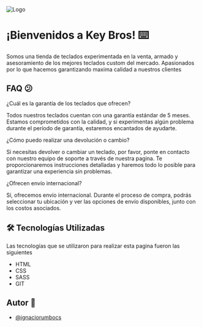 
![Logo](C:\Users\nacho\Downloads\nch\PreEntrega3-Rumbo\image\logos\logo.png)


# ¡Bienvenidos a Key Bros! ⌨️​

Somos una tienda de teclados experimentada en la venta, armado y asesoramiento de los mejores teclados custom del mercado. Apasionados por lo que hacemos garantizando maxima calidad a nuestros clientes
## FAQ 😕

¿Cuál es la garantía de los teclados que ofrecen?

Todos nuestros teclados cuentan con una garantía estándar de 5 meses. Estamos comprometidos con la calidad, y si experimentas algún problema durante el período de garantía, estaremos encantados de ayudarte.

¿Cómo puedo realizar una devolución o cambio?

Si necesitas devolver o cambiar un teclado, por favor, ponte en contacto con nuestro equipo de soporte a través de nuestra pagina. Te proporcionaremos instrucciones detalladas y haremos todo lo posible para garantizar una experiencia sin problemas.

¿Ofrecen envío internacional?

Sí, ofrecemos envío internacional. Durante el proceso de compra, podrás seleccionar tu ubicación y ver las opciones de envío disponibles, junto con los costos asociados.


## 🛠 Tecnologías Utilizadas
Las tecnologías que se utilizaron para realizar esta pagina fueron las siguientes

* HTML
* CSS
* SASS
* GIT






## Autor 🧔

- [@ignaciorumbocs](https://www.github.com/ignaciorumbocs)

